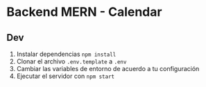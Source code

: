 # Backend MERN - Calendar

## Dev

1. Instalar dependencias `npm install`
2. Clonar el archivo `.env.template` a `.env`
3. Cambiar las variables de entorno de acuerdo a tu configuración
4. Ejecutar el servidor con `npm start`

